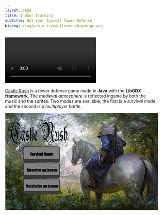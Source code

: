 ```yaml
---
layout: page
title: Indoor Tracking
subtitle: Not Your Typical Tower Defense
bigimg: /img/projects/castlerush/bigimage.png
---
```


<video src="/img/projects/indoortracking/video.mp4">text</video>


[Castle Rush](https://github.com/johan-gras/Castle-Rush) is a tower defense game made in **Java** with the **LibGDX framework**.
The *medieval atmosphere* is reflected ingame by both the music and the sprites.
Two modes are available, the first is a *survival mode* and the second is a *multiplayer battle*.

![alt text](/img/projects/castlerush/menu.png "Main menu")


